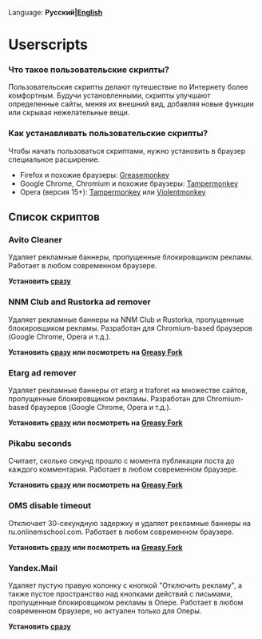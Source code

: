 Language: **Русский|[English](/README.md)**
# Userscripts

### Что такое пользовательские скрипты?

Пользовательские скрипты делают путешествие по Интернету более комфортным. Будучи установленными, скрипты улучшают определенные сайты,
меняя их внешний вид, добавляя новые функции или скрывая нежелательные вещи.

### Как устанавливать пользовательские скрипты?

Чтобы начать пользоваться скриптами, нужно установить в браузер специальное расширение.

* Firefox и похожие браузеры: [Greasemonkey](https://addons.mozilla.org/ru/firefox/addon/greasemonkey/)
* Google Chrome, Chromium и похожие браузеры: [Tampermonkey](https://chrome.google.com/webstore/detail/tampermonkey/dhdgffkkebhmkfjojejmpbldmpobfkfo)
* Opera (версия 15+): [Tampermonkey](https://addons.opera.com/ru/extensions/details/tampermonkey-beta/) или [Violentmonkey](https://addons.opera.com/ru/extensions/details/violent-monkey/)

## Список скриптов

### Avito Cleaner

Удаляет рекламные баннеры, пропущенные блокировщиком рекламы. Работает в любом современном браузере. 

**Установить [сразу](https://github.com/arabezar/tampermonkey_userscripts/raw/master/Avito%20Cleaner.user.js)**

### NNM Club and Rustorka ad remover

Удаляет рекламные баннеры на NNM Club и Rustorka, пропущенные блокировщиком рекламы. Разработан для Chromium-based браузеров
(Google Chrome, Opera и т.д.).

**Установить [сразу](https://github.com/arabezar/tampermonkey_userscripts/raw/master/NNM%20Club%20and%20Rustorka%20ad%20remover.user.js) или посмотреть на [Greasy Fork](https://greasyfork.org/ru/scripts/21174-nnm-club-and-rustorka-ad-remover)**

### Etarg ad remover

Удаляет рекламные баннеры от etarg и traforet на множестве сайтов, пропущенные блокировщиком рекламы. Разработан для Chromium-based
браузеров (Google Chrome, Opera и т.д.).

**Установить [сразу](https://github.com/arabezar/tampermonkey_userscripts/raw/master/Etarg%20ad%20remover.user.js) или посмотреть на [Greasy Fork](https://greasyfork.org/ru/scripts/21178-etarg-ad-remover)**

### Pikabu seconds

Считает, сколько секунд прошло с момента публикации поста до каждого комментария. Работает в любом современном браузере. 

**Установить [сразу](https://github.com/arabezar/tampermonkey_userscripts/raw/master/Pikabu%20seconds.user.js) или посмотреть на [Greasy Fork](https://greasyfork.org/en/scripts/26766-pikabu-seconds)**


### OMS disable timeout

Отключает 30-секундную задержку и удаляет рекламные баннеры на ru.onlinemschool.com. Работает в любом современном браузере.

**Установить [сразу](https://github.com/arabezar/tampermonkey_userscripts/raw/master/OMS%20disable%20timeout.user.js) или посмотреть на [Greasy Fork](https://greasyfork.org/ru/scripts/26767-oms-disable-timeout)**

### Yandex.Mail 

Удаляет пустую правую колонку с кнопкой "Отключить рекламу", а также пустое пространство над кнопками действий с письмами, пропущенные блокировщиком рекламы в Опере. Работает в любом современном браузере, но актуален только для Оперы.

**Установить [сразу](https://github.com/arabezar/tampermonkey_userscripts/raw/master/Yandex.Mail%20Cleaner.user.js)**
